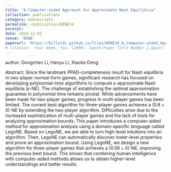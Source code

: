 ```yaml
---
title: "A Computer-aided Approach for Approximate Nash Equilibria"
collection: publications
category: manuscripts
permalink: /publication/WINE24
excerpt: ''
date: 2024-12-01
venue: 'WINE'
paperurl: 'https://billyldc.github.io/files/WINE24_A_Computer-aided_Approach_for_Approximate_Nash_Equilibria.pdf'
# citation: 'Your Name, You. (2009). &quot;Paper Title Number 1.&quot; <i>Journal 1</i>. 1(1).'
---
```


author: Dongchen Li, Hanyu Li, Xiaotie Deng

Abstract: Since the landmark PPAD-completeness result for Nash equilibria in two-player normal-form games, significant research has focused on developing polynomial-time algorithms to compute $\epsilon$-approximate Nash equilibria ($\epsilon$-NE). The challenge of establishing the optimal approximation guarantee in polynomial time remains pivotal. While advancements have been made for two-player games, progress in multi-player games has been limited. The current best algorithm for three-player games achieves a $(0.6+\delta)$-NE by extending the two-player algorithm. Difficulties arise due to the increased sophistication of multi-player games and the lack of tools for analyzing approximation bounds. This paper introduces a computer-aided method for approximation analysis using a domain-specific language called LegoNE. Based on LegoNE, we are able to turn high-level intuitions into an algorithm. Then, LegoNE can automatically discover lower-level properties and prove an approximation bound. Using LegoNE, we design a new algorithm for three-player games that achieves a $(0.56+\delta)$-NE, improving the previous best bound. This shows that combining human intelligence with computer-aided methods allows us to obtain higher-level understandings and better results.